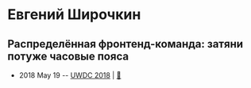 # Евгений Широчкин

## Распределённая фронтенд-команда: затяни потуже часовые пояса
- 2018 May 19 -- [UWDC 2018](https://youtu.be/B5RQTND0RtA?t=9547)  | [:notebook:](https://2018.uwdc.ru/storage/lectures/presentaions/xvHn6KnInifZbmGIzYKoNBwdFugUOWGmGcrp2BSE.pptx)  
